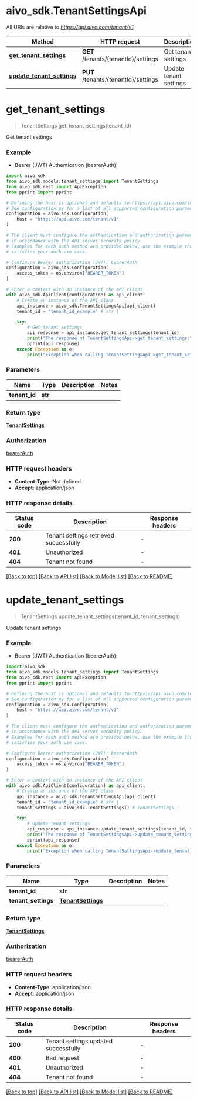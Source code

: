 # aivo_sdk.TenantSettingsApi

All URIs are relative to *https://api.aivo.com/tenant/v1*

Method | HTTP request | Description
------------- | ------------- | -------------
[**get_tenant_settings**](TenantSettingsApi.md#get_tenant_settings) | **GET** /tenants/{tenantId}/settings | Get tenant settings
[**update_tenant_settings**](TenantSettingsApi.md#update_tenant_settings) | **PUT** /tenants/{tenantId}/settings | Update tenant settings


# **get_tenant_settings**
> TenantSettings get_tenant_settings(tenant_id)

Get tenant settings

### Example

* Bearer (JWT) Authentication (bearerAuth):

```python
import aivo_sdk
from aivo_sdk.models.tenant_settings import TenantSettings
from aivo_sdk.rest import ApiException
from pprint import pprint

# Defining the host is optional and defaults to https://api.aivo.com/tenant/v1
# See configuration.py for a list of all supported configuration parameters.
configuration = aivo_sdk.Configuration(
    host = "https://api.aivo.com/tenant/v1"
)

# The client must configure the authentication and authorization parameters
# in accordance with the API server security policy.
# Examples for each auth method are provided below, use the example that
# satisfies your auth use case.

# Configure Bearer authorization (JWT): bearerAuth
configuration = aivo_sdk.Configuration(
    access_token = os.environ["BEARER_TOKEN"]
)

# Enter a context with an instance of the API client
with aivo_sdk.ApiClient(configuration) as api_client:
    # Create an instance of the API class
    api_instance = aivo_sdk.TenantSettingsApi(api_client)
    tenant_id = 'tenant_id_example' # str | 

    try:
        # Get tenant settings
        api_response = api_instance.get_tenant_settings(tenant_id)
        print("The response of TenantSettingsApi->get_tenant_settings:\n")
        pprint(api_response)
    except Exception as e:
        print("Exception when calling TenantSettingsApi->get_tenant_settings: %s\n" % e)
```



### Parameters


Name | Type | Description  | Notes
------------- | ------------- | ------------- | -------------
 **tenant_id** | **str**|  | 

### Return type

[**TenantSettings**](TenantSettings.md)

### Authorization

[bearerAuth](../README.md#bearerAuth)

### HTTP request headers

 - **Content-Type**: Not defined
 - **Accept**: application/json

### HTTP response details

| Status code | Description | Response headers |
|-------------|-------------|------------------|
**200** | Tenant settings retrieved successfully |  -  |
**401** | Unauthorized |  -  |
**404** | Tenant not found |  -  |

[[Back to top]](#) [[Back to API list]](../README.md#documentation-for-api-endpoints) [[Back to Model list]](../README.md#documentation-for-models) [[Back to README]](../README.md)

# **update_tenant_settings**
> TenantSettings update_tenant_settings(tenant_id, tenant_settings)

Update tenant settings

### Example

* Bearer (JWT) Authentication (bearerAuth):

```python
import aivo_sdk
from aivo_sdk.models.tenant_settings import TenantSettings
from aivo_sdk.rest import ApiException
from pprint import pprint

# Defining the host is optional and defaults to https://api.aivo.com/tenant/v1
# See configuration.py for a list of all supported configuration parameters.
configuration = aivo_sdk.Configuration(
    host = "https://api.aivo.com/tenant/v1"
)

# The client must configure the authentication and authorization parameters
# in accordance with the API server security policy.
# Examples for each auth method are provided below, use the example that
# satisfies your auth use case.

# Configure Bearer authorization (JWT): bearerAuth
configuration = aivo_sdk.Configuration(
    access_token = os.environ["BEARER_TOKEN"]
)

# Enter a context with an instance of the API client
with aivo_sdk.ApiClient(configuration) as api_client:
    # Create an instance of the API class
    api_instance = aivo_sdk.TenantSettingsApi(api_client)
    tenant_id = 'tenant_id_example' # str | 
    tenant_settings = aivo_sdk.TenantSettings() # TenantSettings | 

    try:
        # Update tenant settings
        api_response = api_instance.update_tenant_settings(tenant_id, tenant_settings)
        print("The response of TenantSettingsApi->update_tenant_settings:\n")
        pprint(api_response)
    except Exception as e:
        print("Exception when calling TenantSettingsApi->update_tenant_settings: %s\n" % e)
```



### Parameters


Name | Type | Description  | Notes
------------- | ------------- | ------------- | -------------
 **tenant_id** | **str**|  | 
 **tenant_settings** | [**TenantSettings**](TenantSettings.md)|  | 

### Return type

[**TenantSettings**](TenantSettings.md)

### Authorization

[bearerAuth](../README.md#bearerAuth)

### HTTP request headers

 - **Content-Type**: application/json
 - **Accept**: application/json

### HTTP response details

| Status code | Description | Response headers |
|-------------|-------------|------------------|
**200** | Tenant settings updated successfully |  -  |
**400** | Bad request |  -  |
**401** | Unauthorized |  -  |
**404** | Tenant not found |  -  |

[[Back to top]](#) [[Back to API list]](../README.md#documentation-for-api-endpoints) [[Back to Model list]](../README.md#documentation-for-models) [[Back to README]](../README.md)

